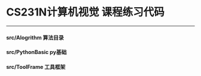 CS231N计算机视觉 课程练习代码
=================================================
---------------------------------------------
#### src/Alogrithm  算法目录
#### src/PythonBasic py基础
#### src/ToolFrame 工具框架

